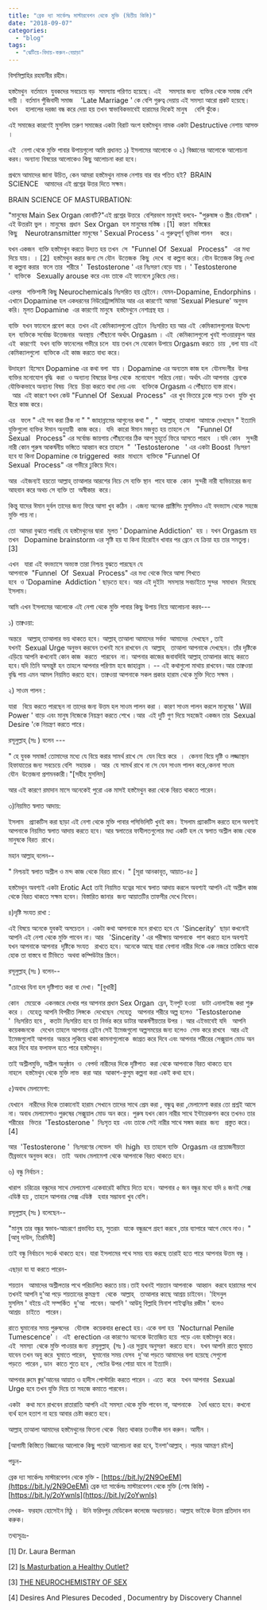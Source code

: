 ```yaml
---
title: "ব্রেক দ্যা সার্কেলঃ মাস্টারবেশন থেকে মুক্তি (দ্বিতীয় কিস্তি)"
date: "2018-09-07"
categories: 
  - "blog"
tags: 
  - "ঝেটিয়ে-বিদায়-করুন-বেয়াড়া"
---
```


বিসমিল্লাহির রহমানীর রহীম।

হস্তমৈথুন  বর্তমানে  যুবকদের সবচেয়ে বড়  সমস্যায় পরিণত হয়েছে। এই    সমস্যার জন্য  ব্যক্তির থেকে সমাজ বেশি দায়ী । বর্তমান পুঁজিবাদী সমাজ    'Late Marriage ' কে বেশি গুরুত্ব দেয়ায় এই সমস্যা আরো প্রকট হয়েছে। যখন    হালালের দরজা বন্ধ করে দেয়া হয় তখন স্বাভাবিকভাবেই হারামের দিকেই মানুষ    বেশি ঝুঁকে।

এই সমাজের কারণেই মুসলিম তরুণ সমাজের একটা বিরাট অংশ হস্তমৈথুন নামক একটা Destructive নেশায় আসক্ত ।

এই   নেশা থেকে মুক্তি পাবার উপায়গুলো আমি প্রধানত ১) ইসলামের আলোকে ও ২) বিজ্ঞানের আলোকে আলোচনা করব। অন্যান্য বিষয়ের আলোকেও কিছু আলোচনা করা হবে।

প্রথমে আমাদের জানা উচিত, কেন আমরা হস্তমৈথুন নামক নেশায় বার বার পতিত হই?  BRAIN SCIENCE   আমাদের এই প্রশ্নের উত্তর দিতে সক্ষম।

BRAIN SCIENCE OF MASTURBATION:

"মানুষের Main Sex Organ কোনটি?"এই প্রশ্নের উত্তরে  বেশিরভাগ মানুষই বলবে- "পুরুষাঙ্গ ও স্ত্রীর যৌনাঙ্গ" । এই উত্তরটা ভুল । মানুষের  প্রধান  Sex Organ  হল মানুষের মস্তিষ্ক ।\[1\]  কারণ  মস্তিষ্কের কিছু    Neurotransmitter মানুষের ' Sexual Process ' এ গুরুত্বপূর্ণ ভূমিকা পালন    করে।

যখন একজন  ব্যক্তি হস্তমৈথুন করতে উদ্যত হয় তখন  সে  "Funnel Of  Sexual   Process"   এর মধ্য দিয়ে যায়। । \[2\]  হস্তমৈথুন করার জন্য সে যৌন  উত্তেজক  কিছু  দেখে  বা কল্পনা করে। যৌন উত্তেজক কিছু দেখা বা কল্পনা করার  ফলে তার  শরীরে '  Testosterone ' এর নিঃসরণ বেড়ে যায় । ' Testosterone '  ব্যক্তিকে   Sexually arouse করে এবং তাকে এই ফানেলে ঢুকিয়ে দেয়।

এরপর   শক্তিশালী কিছু Neurochemicals নিঃসরিত হয় ব্রেইনে। যেমন-Dopamine, Endorphins । এখানে Dopamine হল একধরনের নিউরোট্রান্সমিটার আর এর কারণেই আমরা 'Sexual Plesure' অনুভব করি। মূলত Dopamine  এর কারণেই মানুষে  হস্তমৈথুনে নেশাগ্রস্থ হয় ।

ব্যক্তি  যখন ফানেলে প্রবেশ করে  তখন এই কেমিক্যালগুলো ব্রেইনে  নিঃসরিত হয় আর এই  কেমিক্যালগুলোর উদ্দেশ্য হল  ব্যক্তিকে সর্বোচ্চ উত্তেজনার  অবস্থায়  পৌঁছানো অর্থাৎ Orgasm । এই  কেমিক্যালগুলো খুবই পাওয়ারফুল আর এই  কারণেই  যখন ব্যক্তি ফানেলের গভীরে চলে  যায় তখন সে যেকোন উপায়ে Orgasm করতে  চায়  ,বলা যায় এই কেমিক্যালগুলো  ব্যক্তিকে এই কাজ করতে বাধ্য করে।

উদাহরণ  হিসেবে Dopamine এর কথা বলা  যায় । Dopamine এর অন্যতম কাজ হল  যৌনসংগীর  উপর ব্যক্তির মনোযোগ বৃদ্ধি  করা  ও অন্যান্য বিষয়ের উপর থেকে  মনোযোগ  সরিয়ে নেয়া। অর্থাৎ এটা আপনার  ব্রেনকে যৌক্তিকভাবে অন্যান্য বিষয়  নিয়ে  চিন্তা করতে বাধা দেয় এবং   ব্যক্তিকে Orgasm এ পৌঁছাতে ব্যস্ত রাখে।  আর  এই কারণে যখন কেউ "Funnel Of  Sexual  Process"  এর খুব ভিতরে ঢুকে পড়ে তখন  যুক্তি খুব ধীরে কাজ করে।

এর   ফলে " এই সব করা ঠিক না " " জাহান্নামের আগুনের কথা " , "  আল্লাহ্‌  তাআলা  আমাকে দেখছেন " ইত্যাদি যুক্তিগুলো ব্যক্তির ঈমান অনুযায়ী  কাজ করে।  যদি  কারো ঈমান মজবুত হয় তাহলে সে    "Funnel Of Sexual   Process" এর সর্বোচ্চ জায়গায় পৌঁছানোর ঠিক আগ মুহূর্তে ফিরে আসতে পারবে   ।যদি কোন   সুন্দরী নারী কোন পুরুষ আকর্ষনীয় ভঙ্গিতে আহ্বান করে তাহলে  "  'Testosterone   ' এর একটা Boost  নিঃসরণ হবে যা কিনা Dopamine কে triggered  করার  মাধ্যমে  ব্যক্তিকে "Funnel Of Sexual  Process" এর গভীরে ঢুকিয়ে দিবে।

আর  এইজন্যই হয়তো আল্লাহ্‌ তাআলার আরশের নিচে সে ব্যক্তি স্থান  পাবে যাকে  কোন  সুন্দরী নারী ব্যভিচারের জন্য আহবান করে অথচ সে ব্যক্তি তা  অস্বীকার  করে।

কিন্তু যাদের ঈমান দুর্বল তাদের জন্য ফিরে আসা খুব কঠিন । এজন্য অনেক প্রাক্টিসিং মুসলিমও এই বদভ্যাস থেকে সহজে মুক্তি পায় না।

তো  আমরা বুঝতে পারছি যে হস্তমৈথুনের দ্বারা  মূলত ' Dopamine Addiction'  হয় । যখন Orgasm হয় তখন   Dopamine brainstorm এর সৃষ্টি হয় যা কিনা হিরোইন খাবার পর ব্রেনে যে ক্রিয়া হয় তার সমতুল্য। \[3\]

এখন   যারা এই বদভ্যাসে অভ্যস্ত তারা নিশ্চয় বুঝতে পারছেন যে আপনাকে  "Funnel  Of  Sexual  Process" এর মধ্য থেকে ফিরে আসা শিখতে হবে  ও 'Dopamine  Addiction ' ছাড়তে হবে। আর এই দুইটা  সমস্যার সবচাইতে সুন্দর  সমাধান  দিয়েছে ইসলাম।

আমি এখন ইসলামের আলোকে এই নেশা থেকে মুক্তি পাবার কিছু উপায় নিয়ে আলোচনা করব---

১) তাক্বওয়া:

অন্তরে   আল্লাহ্‌ তাআলার ভয় থাকতে হবে। আল্লাহ্‌ তাআলা আমাদের সর্বদা  আমাদের  দেখছেন , তাই যখনই  Sexual Urge অনুভব করবেন তখনই মনে রাখবেন যে  আল্লাহ্‌   তাআলা আপনাকে দেখছেন। তাঁর দৃষ্টিকে এড়িয়ে আপনি কখনোই কোন কাজ  করতে  পারবেন  না। আপনার কাজের জবাবদিহি আল্লাহ্‌ তাআলার কাছে করতে হবে।যদি তিনি অসন্তুষ্ট হন তাহলে আপনার পরিণাম হবে জাহান্নাম । -- এই কথাগুলো মাথায় রাখবেন।আর তাক্বওয়া বৃদ্ধি পায় এমন আমল নিয়মিত করতে হবে। তাক্বওয়া আপনাকে সকল প্রকার হারাম থেকে মুক্তি দিতে সক্ষম ।

২) সাওম পালন :

যারা   বিয়ে করতে পারছেন না তাদের জন্য উত্তম হল সাওম পালন করা । কারণ সাওম পালন করলে মানুষের ' Will Power ' বাড়ে এবং মানুষ নিজেকে নিয়ন্ত্রণ করতে শেখে ।আর  এই দুটি গুণ দিয়ে সহজেই একজন তার  Sexual Desire 'কে নিয়ন্ত্রণ করতে পারে।

রসূলুল্লাহ্‌ (সঃ ) বলেন ---

" হে যুবক সমাজ! তোমাদের মধ্যে যে বিয়ে করার সামর্থ রাখে সে  যেন বিয়ে করে  ।  কেননা বিয়ে দৃষ্টি ও লজ্জাস্থান হিফাযাতের জন্য সবচেয়ে বেশি  সহায়ক ।  আর  যে সামর্থ রাখে না সে যেন সাওম পালন করে,কেননা সাওম যৌন  উত্তেজনা প্রশমনকারী।"\[সহীহ মুসলিম\]

আর এই কারণে রমাদান মাসে অনেকেই পুরো এক মাসই হস্তমৈথুন করা থেকে বিরত থাকতে পারেন।

৩)নিয়মিত স্বলাত আদায়:

ইসলাম   প্র্যাকটিস করা ছাড়া এই নেশা থেকে মুক্তি পাবার পসিভিলিটি খুবই কম। ইসলাম প্র্যাকটিস করতে হলে অবশ্যই আপনাকে নিয়মিত স্বলাত আদায় করতে হবে। আর স্বলাতের ফাযীলতগুলোর মধ্য একটি হল যে স্বলাত অশ্লীল কাজ থেকে মানুষকে বিরত  রাখে।

মহান আল্লাহ্‌ বলেন--

" নিশ্চয়ই স্বলাত অশ্লীল ও মন্দ কাজ থেকে বিরত রাখে। " \[সূরা আনকাবূত, আয়াত-৪৫ \]

হস্তমৈথুন অবশ্যই একটা Erotic Act তাই নিয়মিত যত্নের সাথে স্বলাত আদায় করলে অবশ্যই আপনি এই অশ্লীল কাজ থেকে বিরত থাকতে সক্ষম হবেন। বিস্তারিত জানার  জন্য আয়াতটির তাফসীর দেখে নিবেন।

৪)দৃষ্টি সংযত রাখা :

এই বিষয়ে অনেকে যুবকই অসচেতন । একটা কথা আপনাকে মনে রাখতে হবে যে  'Sincerity'  ছাড়া কখনোই আপনি এই নেশা থেকে মুক্তি পাবেন না। আর   'Sincerity ' এর পরীক্ষায় আপনাকে  পাশ করতে হলে অবশ্যই যখন আপনাকে আপনার  দৃষ্টিকে সংযত   রাখতে হবে। অনেকে আছে যারা বেগানা নারীর দিকে এক নজরে তাকিয়ে থাকে হোক তা বাস্তবে বা টিভিতে  অথবা কম্পিউটার স্ক্রিনে।

রসূলুল্লাহ্‌ (সঃ ) বলেন--

"চোখের যিনা হল দৃষ্টিপাত করা বা দেখা। "\[বুখারী\]

কোন   মেয়েকে  একনজরে দেখার পর আপনার প্রধান Sex Organ  ব্রেন, ইনপুট হওয়া   ডাটা এনালাইজ করা শুরু করে ।  যেহেতু আপনি বিপরীত লিঙ্গকে  দেখেছেন  সেহেতু   আপনার শরীরে অল্প হলেও  'Testosterone '  নিঃসরিত হবে ,  কতটা নিঃসরিত হবে তা নির্ভর করে ডাটার আকর্ষণীয়তার উপর । আর এইভাবেই যদি   আপনি কয়েকজনকে   দেখেন তাহলে আপনার ব্রেইন সেই ইমেজগুলো অল্পসময়ের জন্য হলেও  সেভ করে রাখবে   আর এই ইমেজগুলোই আপনার  অন্তরে লুকিয়ে থাকা কামনাগুলোকে  জাগ্রত করে দিবে এবং আপনার শরীরের সেক্সুয়াল মোড অন করে দিবে যার ফলাফল হতে পারে হস্তমৈথুন।

তাই অশ্লীলমুভি, অশ্লীল অনুষ্ঠান  ও  বেপর্দা নারীদের দিকে দৃষ্টিপাত  করা থেকে আপনাকে বিরত থাকতে হবে নাহলে  হস্তমৈথুন থেকে মুক্তি লাভ  করা আর  আকাশ-কুসুম কল্পনা করা একই কথা হবে।

৫)অবাধ মেলামেশা:

যেখানে   নারীদের দিকে তাকানোই হারাম সেখানে তাদের সাথে প্রেম করা , বন্ধুত্ব করা ,মেলামেশা করার তো প্রশ্নই আসে না। অবাধ মেলামেশাও পুরুষের সেক্সুয়াল মোড অন করে। পুরুষ যখন কোন নারীর সাথে ইন্টারেকশন করে তখনও তার শরীরের   ভিতর  'Testosterone '  নিঃসৃত হয়  এবং তাকে সেই নারীর সাথে সঙ্গম করার  জন্য   প্রস্তুত করে।\[4\]

আর  'Testosterone '  নিঃসরণের লেভেল  যদি  high  হয় তাহলে ব্যক্তি  Orgasm এর প্রয়োজনীয়তা তীব্রভাবে অনুভব করে।  তাই  অবাধ মেলামেশা থেকে আপনাকে বিরত থাকতে হবে।

৬) বন্ধু নির্বাচন :

খারাপ  চরিত্রের বন্ধুদের সাথে মেলামেশা একেবারেই কমিয়ে দিতে হবে। আপনার ৫ জন বন্ধুর মধ্যে যদি ৪ জনই সেক্স এডিক্ট হয় , তাহলে আপনার সেক্স এডিক্ট   হবার সম্ভাবনা খুব বেশি।

রসূলুল্লাহ্‌ (সঃ ) বলেছেন--

"মানুষ তার বন্ধুর স্বভাব-আচরণে প্রভাবিত হয়, সুতরাং  যাকে বন্ধুরূপে গ্রহণ করবে ,তার ব্যাপারে আগে ভেবে নাও। " \[আবু দাউদ, তিরমিযী\]

তাই বন্ধু নির্বাচনে সতর্ক থাকতে হবে। যারা ইসলামের পথে সময় ব্যয় করছে তারাই হতে পারে আপনার উত্তম বন্ধু ।

এছাড়া যা যা করতে পারেন-

শয়তান   আমাদের অশ্লীলতার পথে পরিচালিত করতে চায়।তাই যখনই শয়তান আপনাকে  আহ্বান  করবে হারামের পথে তখনই আপনি দু'আ পড়ে শয়তানের কুমন্ত্রণা   থেকে  আল্লাহ্‌   তাআলার কাছে আশ্রয় চাইবেন। 'হিসনুল মুসলিম ' বইয়ে এই সম্পর্কিত  দু'আ   পাবেন। আপনি ' আউযু বিল্লাহি মিনাশ শাইত্বনির রজীম ' বলেও আশ্রয়   চাইতে   পারেন।

রাতে ঘুমানোর সময় পুরুষদের   যৌনাঙ্গ  কয়েকবার erect হয়। একে বলা হয়  'Nocturnal Penile Tumescence' ।  এই  erection এর কারণেও অনেকে উত্তেজিত হয়ে  পড়ে এবং হস্তমৈথুন করে। এই  সমস্যা  থেকে মুক্তি পাওয়ার জন্য  রসূলুল্লাহ্‌  (সঃ ) এর সুন্নাহ অনুসরণ  করতে হবে।  যখন আপনি রাতে ঘুমাতে যাবেন তখন অযু করে  ঘুমাতে পারেন,   ঘুমানোর সময় যেসব  দু'আ পড়তে আমাদের বলা হয়েছে সেগুলো পড়তে  পারেন , ডান  কাতে শুতে হবে ,  পেটের উপর শোয়া যাবে না ইত্যাদি।

আপনার রুমে ক্বুর'আনের আয়াত ও হাদীস পোস্টারিং করতে পারেন । এতে  করে   যখন আপনার  Sexual Urge হবে তখন যুক্তি দিয়ে তা সহজে কমাতে পারবেন।

একটা   কথা মনে রাখবেন রাতারাতি আপনি এই সমস্যা থেকে মুক্তি পাবেন না, আপনাকে    ধৈর্য ধরতে হবে। কখনো ব্যর্থ হলে হতাশ না হয়ে আবার চেষ্টা করতে হবে।

আল্লাহ্‌ তাআলা আমাদের হস্তমৈথুনের ফিতনা থেকে  বিরত থাকার তওফীক দান করুন। আমীন ।

\[আগামী কিস্তিতে বিজ্ঞানের আলোকে কিছু পয়েন্ট আলোচনা করা হবে, ইনশা'আল্লাহ্‌ । পড়ার আমন্ত্রণ রইল\]

পড়ুন-

ব্রেক দ্যা সার্কেলঃ মাস্টারবেশন থেকে মুক্তি - [https://bit.ly/2N9OeEM](https://bit.ly/2N9OeEM) ব্রেক দ্যা সার্কেলঃ মাস্টারবেশন থেকে মুক্তি (শেষ কিস্তি) - [https://bit.ly/2oYwnls](https://bit.ly/2oYwnls)

লেখক-  ফরহাদ হোসেইন মিঠু ।  উনি ফরিদপুর মেডিকেল কলেজে অধ্যয়নরত। আল্লাহ ভাইকে উত্তম প্রতিদান দান করুক।

তথ্যসূত্রঃ-

\[1\] Dr. Laura Berman

\[2\] [Is Masturbation a Healthy Outlet?](http://candeobehaviorchange.com/healthy-sexuality/masturbation/how-it-works/is-masturbation-a-healthy-outlet/)

\[3\] [THE NEUROCHEMISTRY OF SEX](http://www.health-science-spirit.com/neurosex.html)

\[4\] Desires And Plesures Decoded , Documentry by Discovery Channel
